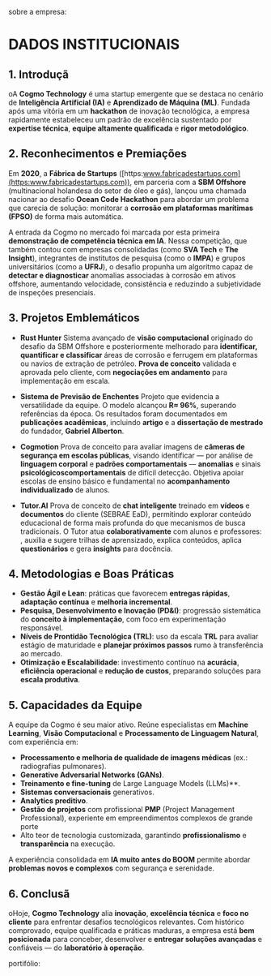 sobre a empresa:

# DADOS INSTITUCIONAIS

## 1. Introduçã

oA **Cogmo Technology** é uma startup emergente que se destaca no cenário de **Inteligência Artificial (IA)** e **Aprendizado de Máquina (ML)**. Fundada após uma vitória em um **hackathon** de inovação tecnológica, a empresa rapidamente estabeleceu um padrão de excelência sustentado por **expertise técnica**, **equipe altamente qualificada** e **rigor metodológico**.

## 2. Reconhecimentos e Premiações

Em **2020**, a **Fábrica de Startups** ([https:www.fabricadestartups.com](https:www.fabricadestartups.com)), em parceria com a **SBM Offshore** (multinacional holandesa do setor de óleo e gás), lançou uma chamada nacionar ao desafio **Ocean Code Hackathon** para abordar um problema que carecia de solução: monitorar a **corrosão em plataformas marítimas (FPSO)** de forma mais automática. 

A entrada da Cogmo no mercado foi marcada por esta primeira **demonstração de competência técnica em IA**. Nessa competição, que também contou com empresas consolidadas (como **SVA Tech** e **The Insight**), integrantes de institutos de pesquisa (como o **IMPA**) e grupos universitários (como a **UFRJ**), o desafio propunha um algoritmo capaz de **detectar e diagnosticar** anomalias associadas à corrosão em ativos offshore, aumentando velocidade, consistência e reduzindo a subjetividade de inspeções presenciais.

## 3. Projetos Emblemáticos

* **Rust Hunter**
  Sistema avançado de **visão computacional** originado do desafio da SBM Offshore e posteriormente melhorado para **identificar, quantificar e classificar** áreas de corrosão e ferrugem em plataformas ou navios de extração de petróleo. **Prova de conceito** validada e aprovada pelo cliente, com **negociações em andamento** para implementação em escala.

* **Sistema de Previsão de Enchentes**
  Projeto que evidencia a versatilidade da equipe. O modelo alcançou **R≈ 96%**, superando referências da época. Os resultados foram documentados em **publicações acadêmicas**, incluindo **artigo** e a **dissertação de mestrado** do fundador, **Gabriel Alberton**.

* **Cogmotion**
  Prova de conceito para avaliar imagens de **câmeras de segurança em escolas públicas**, visando identificar — por análise de **linguagem corporal** e **padrões comportamentais** — **anomalias** e sinais **psicológicoscomportamentais** de difícil detecção. Objetiva apoiar escolas de ensino básico e fundamental no **acompanhamento individualizado** de alunos.

* **Tutor.AI**
  Prova de conceito de **chat inteligente** treinado em **vídeos** e **documentos** do cliente (SEBRAE EaD), permitindo explorar conteúdo educacional de forma mais profunda do que mecanismos de busca tradicionais. O Tutor atua **colaborativamente** com alunos e professores: , auxilia e sugere trilhas de aprensizado, explica conteúdos, aplica **questionários** e gera **insights** para docência.

## 4. Metodologias e Boas Práticas

* **Gestão Ágil e Lean**: práticas que favorecem **entregas rápidas**, **adaptação contínua** e **melhoria incremental**.
* **Pesquisa, Desenvolvimento e Inovação (PD&I)**: progressão sistemática do **conceito à implementação**, com foco em experimentação responsável.
* **Níveis de Prontidão Tecnológica (TRL)**: uso da escala **TRL** para avaliar estágio de maturidade e **planejar próximos passos** rumo à transferência ao mercado.
* **Otimização e Escalabilidade**: investimento contínuo na **acurácia**, **eficiência operacional** e **redução de custos**, preparando soluções para **escala produtiva**.

## 5. Capacidades da Equipe

A equipe da Cogmo é seu maior ativo. Reúne especialistas em **Machine Learning**, **Visão Computacional** e **Processamento de Linguagem Natural**, com experiência em:

* **Processamento e melhoria de qualidade de imagens médicas** (ex.: radiografias pulmonares).
* **Generative Adversarial Networks (GANs)**.
* **Treinamento e fine-tuning** de Large Language Models (LLMs)**.
* **Sistemas conversacionais** generativos.
* **Analytics preditivo**.
* **Gestão de projetos** com profissional **PMP** (Project Management Professional), experiente em empreendimentos complexos de grande porte
* Alto teor de tecnologia customizada, garantindo **profissionalismo** e **transparência** na execução.

A experiência consolidada em **IA muito antes do BOOM** permite abordar **problemas novos e complexos** com segurança e serenidade.

## 6. Conclusã

oHoje,  **Cogmo Technology** alia **inovação**, **excelência técnica** e **foco no cliente** para enfrentar desafios tecnológicos relevantes. Com histórico comprovado, equipe qualificada e práticas maduras, a empresa está **bem posicionada** para conceber, desenvolver e **entregar soluções avançadas** e confiáveis — do **laboratório à operação**.


portifólio:

<br><br><br><br>

